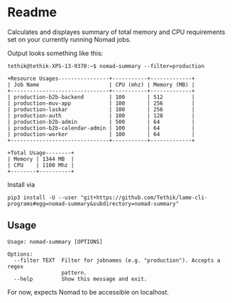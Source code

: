 # Readme

Calculates and displayes summary of total memory and CPU requirements set on your currently running Nomad jobs.

Output looks something like this:
```
tethik@tethik-XPS-13-9370:~$ nomad-summary --filter=production

+Resource Usages----------------+-----------+-------------+
| Job Name                      | CPU (mhz) | Memory (MB) |
+-------------------------------+-----------+-------------+
| production-b2b-backend        | 100       | 512         |
| production-muv-app            | 100       | 256         |
| production-laskar             | 100       | 256         |
| production-auth               | 100       | 128         |
| production-b2b-admin          | 500       | 64          |
| production-b2b-calendar-admin | 100       | 64          |
| production-worker             | 100       | 64          |
+-------------------------------+-----------+-------------+

+Total Usage--------+
| Memory | 1344 MB  |
| CPU    | 1100 Mhz |
+--------+----------+
```

Install via
```
pip3 install -U --user "git+https://github.com/Tethik/lame-cli-programs#egg=nomad-summary&subdirectory=nomad-summary"
```

## Usage
```
Usage: nomad-summary [OPTIONS]

Options:
  --filter TEXT  Filter for jobnames (e.g. "production"). Accepts a regex
                 pattern.
  --help         Show this message and exit.
```

For now, expects Nomad to be accessible on localhost.